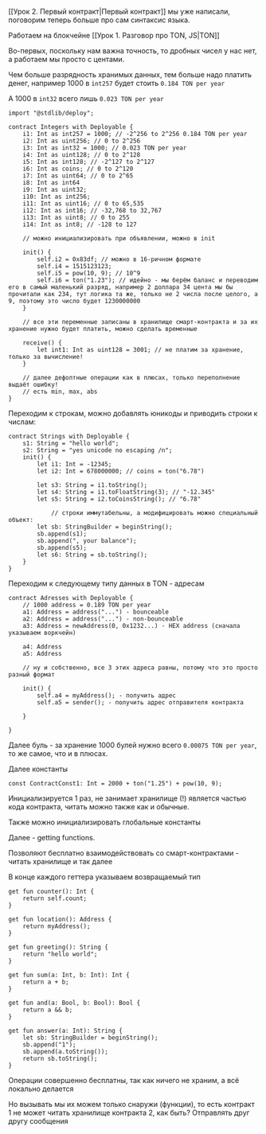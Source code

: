 [[Урок 2. Первый контракт|Первый контракт]] мы уже написали, поговорим теперь больше про сам синтаксис языка.

Работаем на блокчейне [[Урок 1. Разговор про TON, JS|TON]]

Во-первых, поскольку нам важна точность, то дробных чисел у нас нет, а работаем мы просто с центами.

Чем больше разрядность хранимых данных, тем больше надо платить денег, например 1000 в `int257` будет стоить `0.184 TON per year`

А 1000 в `int32` всего лишь `0.023 TON per year`

```TS
import "@stdlib/deploy";

contract Integers with Deployable {
	i1: Int as int257 = 1000; // -2^256 to 2^256 0.184 TON per year
	i2: Int as uint256; // 0 to 2^256
	i3: Int as int32 = 1000; // 0.023 TON per year
	i4: Int as uint128; // 0 to 2^128
	i5: Int as int128; // -2^127 to 2^127
	i6: Int as coins; // 0 to 2^120
	i7: Int as uint64; // 0 to 2^65
	i8: Int as int64
	i9: Int as uint32;
	i10: Int as int256;
	i11: Int as uint16; // 0 to 65,535
	i12: Int as int16; // -32,768 to 32,767
	i13: Int as uint8; // 0 to 255
	i14: Int as int8; // -128 to 127

	// можно инициализировать при объявлении, можно в init

	init() {
		self.i2 = 0x83df; // можно в 16-ричном формате
		self.i4 = 1515123123;
		self.i5 = pow(10, 9); // 10^9
		self.i6 = ton("1.23"); // идейно - мы берём баланс и переводим его в самый маленький разряд, например 2 доллара 34 цента мы бы прочитали как 234, тут логика та же, только не 2 числа после целого, а 9, поэтому это число будет 1230000000
	}

	// все эти переменные записаны в хранилище смарт-контракта и за их хранение нужно будет платить, можно сделать временные

	receive() {
		let int1: Int as uint128 = 3001; // не платим за хранение, только за вычисление!
	} 

	// далее дефолтные операции как в плюсах, только переполнение выдаёт ошибку!
	// есть min, max, abs
}
```

Переходим к строкам, можно добавлять юникоды и приводить строки к числам:

```Tact
contract Strings with Deployable {
	s1: String = "hello world";
	s2: String = "yes unicode no escaping /n";
	init() {
		let i1: Int = -12345;
		let i2: Int = 678000000; // coins = ton("6.78")

		let s3: String = i1.toString();
		let s4: String = i1.toFloatString(3); // "-12.345"
		let s5: String = i2.toCoinsString(); // "6.78"

			// строки иммутабельны, а модифицировать можно специальный объект:
		let sb: StringBuilder = beginString();
		sb.append(s1);
		sb.append(", your balance");
		sb.append(s5);
		let s6: String = sb.toString();
	}
}
```

Переходим к следующему типу данных в TON - адресам

```Tact
contract Adresses with Deployable {
	// 1000 address = 0.189 TON per year
	a1: Address = address("...") - bounceable
	a2: Address = address("...") - non-bounceable
	a3: Address = newAddress(0, 0x1232...) - HEX address (сначала указываем воркчейн)

	a4: Address
	a5: Address

	// ну и собственно, все 3 этих адреса равны, потому что это просто разный формат

	init() {
		self.a4 = myAddress(); - получить адрес
		self.a5 = sender(); - получить адрес отправителя контракта
		
	}
	
}
```

Далее буль - за хранение 1000 булей нужно всего `0.00075 TON per year`, то же самое, что и в плюсах.

Далее константы

```Tact
const ContractConst1: Int = 2000 + ton("1.25") + pow(10, 9);
```

Инициализируется 1 раз, не занимает хранилище (!) является частью кода контракта, читать можно также как и обычные.

Также можно инициализировать глобальные константы

Далее - getting functions.

Позволяют бесплатно взаимодействовать со смарт-контрактами - читать хранилище и так далее

В конце каждого геттера указываем возвращаемый тип

```Tact
get fun counter(): Int {
	return self.count;
}

get fun location(): Address {
	return myAddress();
}

get fun greeting(): String {
	return "hello world";
}

get fun sum(a: Int, b: Int): Int {
	return a + b;
}

get fun and(a: Bool, b: Bool): Bool {
	return a && b;
}

get fun answer(a: Int): String {
	let sb: StringBuilder = beginString();
	sb.append("1");
	sb.append(a.toString());
	return sb.toString();
}
```

Операции совершенно бесплатны, так как ничего не храним, а всё локально делается

Но вызывать мы их можем только снаружи (функции), то есть контракт 1 не может читать хранилище контракта 2, как быть? Отправлять друг другу сообщения